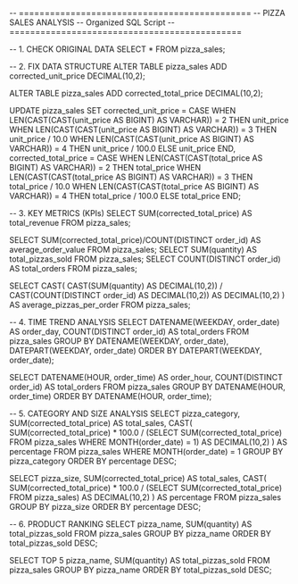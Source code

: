 -- =============================================
-- PIZZA SALES ANALYSIS
-- Organized SQL Script
-- =============================================

-- 1. CHECK ORIGINAL DATA
SELECT * FROM pizza_sales;

-- 2. FIX DATA STRUCTURE
ALTER TABLE pizza_sales
ADD corrected_unit_price DECIMAL(10,2);

ALTER TABLE pizza_sales
ADD corrected_total_price DECIMAL(10,2);

UPDATE pizza_sales
SET 
    corrected_unit_price = CASE 
        WHEN LEN(CAST(CAST(unit_price AS BIGINT) AS VARCHAR)) = 2 THEN unit_price
        WHEN LEN(CAST(CAST(unit_price AS BIGINT) AS VARCHAR)) = 3 THEN unit_price / 10.0
        WHEN LEN(CAST(CAST(unit_price AS BIGINT) AS VARCHAR)) = 4 THEN unit_price / 100.0
        ELSE unit_price
    END,
    corrected_total_price = CASE 
        WHEN LEN(CAST(CAST(total_price AS BIGINT) AS VARCHAR)) = 2 THEN total_price
        WHEN LEN(CAST(CAST(total_price AS BIGINT) AS VARCHAR)) = 3 THEN total_price / 10.0
        WHEN LEN(CAST(CAST(total_price AS BIGINT) AS VARCHAR)) = 4 THEN total_price / 100.0
        ELSE total_price
    END;

-- 3. KEY METRICS (KPIs)
SELECT SUM(corrected_total_price) AS total_revenue FROM pizza_sales;

SELECT SUM(corrected_total_price)/COUNT(DISTINCT order_id) AS average_order_value FROM pizza_sales;
SELECT SUM(quantity) AS total_pizzas_sold FROM pizza_sales;
SELECT COUNT(DISTINCT order_id) AS total_orders FROM pizza_sales;

SELECT CAST(
    CAST(SUM(quantity) AS DECIMAL(10,2)) /
    CAST(COUNT(DISTINCT order_id) AS DECIMAL(10,2)) 
    AS DECIMAL(10,2)
) AS average_pizzas_per_order 
FROM pizza_sales;

-- 4. TIME TREND ANALYSIS
SELECT 
    DATENAME(WEEKDAY, order_date) AS order_day,
    COUNT(DISTINCT order_id) AS total_orders
FROM pizza_sales
GROUP BY DATENAME(WEEKDAY, order_date), DATEPART(WEEKDAY, order_date)
ORDER BY DATEPART(WEEKDAY, order_date);

SELECT 
    DATENAME(HOUR, order_time) AS order_hour, 
    COUNT(DISTINCT order_id) AS total_orders
FROM pizza_sales
GROUP BY DATENAME(HOUR, order_time)
ORDER BY DATENAME(HOUR, order_time);

-- 5. CATEGORY AND SIZE ANALYSIS
SELECT 
    pizza_category, 
    SUM(corrected_total_price) AS total_sales, 
    CAST(
        SUM(corrected_total_price) * 100.0 /
        (SELECT SUM(corrected_total_price) FROM pizza_sales WHERE MONTH(order_date) = 1) 
        AS DECIMAL(10,2)
    ) AS percentage
FROM pizza_sales
WHERE MONTH(order_date) = 1
GROUP BY pizza_category
ORDER BY percentage DESC;

SELECT 
    pizza_size, 
    SUM(corrected_total_price) AS total_sales, 
    CAST(
        SUM(corrected_total_price) * 100.0 /
        (SELECT SUM(corrected_total_price) FROM pizza_sales) 
        AS DECIMAL(10,2)
    ) AS percentage
FROM pizza_sales
GROUP BY pizza_size
ORDER BY percentage DESC;

-- 6. PRODUCT RANKING
SELECT 
    pizza_name, 
    SUM(quantity) AS total_pizzas_sold
FROM pizza_sales
GROUP BY pizza_name
ORDER BY total_pizzas_sold DESC;

SELECT 
   TOP 5 pizza_name, 
    SUM(quantity) AS total_pizzas_sold
FROM pizza_sales
GROUP BY pizza_name
ORDER BY total_pizzas_sold DESC;

